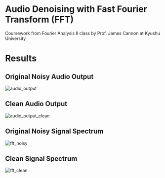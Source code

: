 # Audio Denoising with Fast Fourier Transform (FFT)
Coursework from Fourier Analysis II class by Prof. James Cannon at Kyushu University

# Results
## Original Noisy Audio Output
![audio_output](https://github.com/komxun/Audio-Denoising-with-FFT/assets/133139057/faca21d0-d21a-4cca-a5f4-42a71cfc482a)

## Clean Audio Output
![audio_output_clean](https://github.com/komxun/Audio-Denoising-with-FFT/assets/133139057/aba41fd5-22d2-4dc2-a1df-5dab9edcfcec)

## Original Noisy Signal Spectrum
![fft_noisy](https://github.com/komxun/Audio-Denoising-with-FFT/assets/133139057/78f80b3c-0890-4740-99e1-20a3689ac148)

## Clean Signal Spectrum
![fft_clean](https://github.com/komxun/Audio-Denoising-with-FFT/assets/133139057/d99d2388-b003-4648-8104-4d37e1564ae1)
